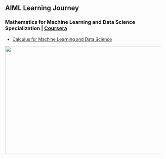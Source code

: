 ## AIML Learning Journey

### Mathematics for Machine Learning and Data Science Specialization | [Coursera](https://www.coursera.org/specializations/mathematics-for-machine-learning-and-data-science)  
* [Calculus for Machine Learning and Data Science](https://www.coursera.org/account/accomplishments/verify/LUN316U41PKU)

<img src="https://github.com/user-attachments/assets/d5b689dc-483a-4329-8c1a-4deb26463e26" height="350px" width="600px" />







